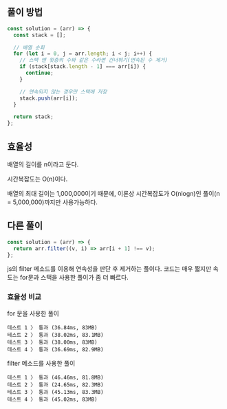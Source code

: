 ## 풀이 방법

```js
const solution = (arr) => {
  const stack = [];

  // 배열 순회
  for (let i = 0, j = arr.length; i < j; i++) {
    // 스택 맨 윗층의 수와 같은 수라면 건너뛰기(연속된 수 제거)
    if (stack[stack.length - 1] === arr[i]) {
      continue;
    }

    // 연속되지 않는 경우만 스택에 저장
    stack.push(arr[i]);
  }

  return stack;
};
```

## 효율성

배열의 길이를 n이라고 둔다.

시간복잡도는 O(n)이다.

배열의 최대 길이는 1,000,000이기 때문에, 이론상 시간복잡도가 O(nlogn)인 풀이(n = 5,000,000)까지만 사용가능하다.

## 다른 풀이

```js
const solution = (arr) => {
  return arr.filter((v, i) => arr[i + 1] !== v);
};
```

js의 filter 메소드를 이용해 연속성을 판단 후 제거하는 풀이다. 코드는 매우 짧지만 속도는 for문과 스택을 사용한 풀이가 좀 더 빠르다.

### 효율성 비교

for 문을 사용한 풀이

```
테스트 1 〉 통과 (36.84ms, 83MB)
테스트 2 〉 통과 (38.02ms, 83.1MB)
테스트 3 〉 통과 (38.00ms, 83MB)
테스트 4 〉 통과 (36.69ms, 82.9MB)
```

filter 메소드를 사용한 풀이

```
테스트 1 〉 통과 (46.46ms, 81.8MB)
테스트 2 〉 통과 (24.65ms, 82.3MB)
테스트 3 〉 통과 (45.13ms, 83.3MB)
테스트 4 〉 통과 (45.02ms, 83MB)
```
